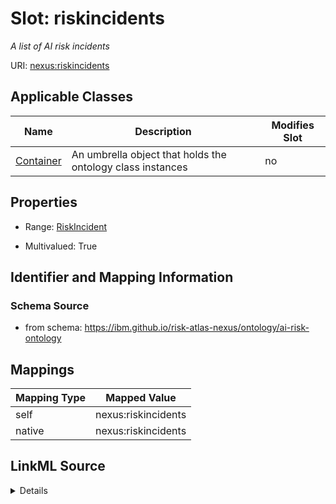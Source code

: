 

# Slot: riskincidents


_A list of AI risk incidents_





URI: [nexus:riskincidents](https://ibm.github.io/risk-atlas-nexus/ontology/riskincidents)



<!-- no inheritance hierarchy -->





## Applicable Classes

| Name | Description | Modifies Slot |
| --- | --- | --- |
| [Container](Container.md) | An umbrella object that holds the ontology class instances |  no  |







## Properties

* Range: [RiskIncident](RiskIncident.md)

* Multivalued: True





## Identifier and Mapping Information







### Schema Source


* from schema: https://ibm.github.io/risk-atlas-nexus/ontology/ai-risk-ontology




## Mappings

| Mapping Type | Mapped Value |
| ---  | ---  |
| self | nexus:riskincidents |
| native | nexus:riskincidents |




## LinkML Source

<details>
```yaml
name: riskincidents
description: A list of AI risk incidents
from_schema: https://ibm.github.io/risk-atlas-nexus/ontology/ai-risk-ontology
rank: 1000
alias: riskincidents
owner: Container
domain_of:
- Container
range: RiskIncident
multivalued: true
inlined: true
inlined_as_list: true

```
</details>
